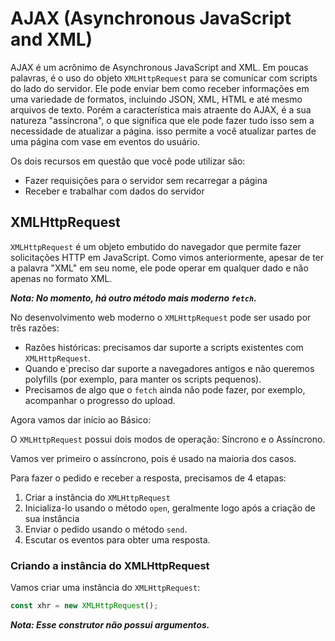 # AJAX (Asynchronous JavaScript and XML)

AJAX é um acrônimo de Asynchronous JavaScript and XML. Em poucas palavras, é o uso do objeto `XMLHttpRequest` para se comunicar com scripts do lado do servidor. Ele pode enviar bem como receber informações em uma variedade de formatos, incluindo JSON, XML, HTML e até mesmo arquivos de texto. Porém a característica mais atraente do AJAX, é a sua natureza "assíncrona", o que significa que ele pode fazer tudo isso sem a necessidade de atualizar a página. isso permite a você atualizar partes de uma página com vase em eventos do usuário.

Os dois recursos em questão que você pode utilizar são:

* Fazer requisições para o servidor sem recarregar a página
* Receber e trabalhar com dados do servidor

## XMLHttpRequest

`XMLHttpRequest` é um objeto embutido do navegador que permite fazer solicitações HTTP em JavaScript. Como vimos anteriormente, apesar de ter a palavra "XML" em seu nome, ele pode operar em qualquer dado e não apenas no formato XML.

***Nota: No momento, há outro método mais moderno `fetch`.***

No desenvolvimento web moderno o `XMLHttpRequest` pode ser usado por três razões:

* Razões históricas: precisamos dar suporte a scripts existentes com `XMLHttpRequest`.
* Quando e´preciso dar suporte a navegadores antigos e não queremos polyfills (por exemplo, para manter os scripts pequenos).
* Precisamos de algo que o `fetch` ainda não pode fazer, por exemplo, acompanhar o progresso do upload.

Agora vamos dar início ao Básico:

O `XMLHttpRequest` possui dois modos de operação: Síncrono e o Assíncrono.

Vamos ver primeiro o assíncrono, pois é usado na maioria dos casos.

Para fazer o pedido e receber a resposta, precisamos de 4 etapas:

1. Criar a instância do `XMLHttpRequest`
1. Inicializa-lo usando o método `open`, geralmente logo após a criação de sua instância
1. Enviar o pedido usando o método `send`.
1. Escutar os eventos para obter uma resposta.

### Criando a instância do XMLHttpRequest

Vamos criar uma instância do `XMLHttpRequest`:

```js
const xhr = new XMLHttpRequest();
```

***Nota: Esse construtor não possui argumentos.***